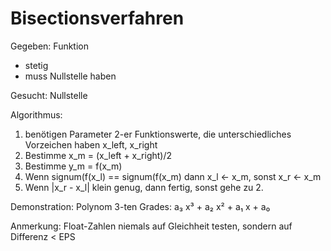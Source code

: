 # Bisectionsverfahren

Gegeben: Funktion
- stetig
- muss Nullstelle haben

Gesucht: Nullstelle

Algorithmus:
1. benötigen Parameter 2-er Funktionswerte, die unterschiedliches
   Vorzeichen haben x_left, x_right
2. Bestimme x_m = (x_left + x_right)/2
3. Bestimme y_m = f(x_m)
4. Wenn signum(f(x_l) == signum(f(x_m) dann x_l ← x_m, sonst x_r ← x_m
5. Wenn |x_r - x_l| klein genug, dann fertig, sonst gehe zu 2. 

Demonstration: Polynom 3-ten Grades: a₃ x³ + a₂ x² + a₁ x + a₀

Anmerkung: Float-Zahlen niemals auf Gleichheit testen, sondern
auf Differenz < EPS
